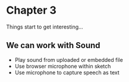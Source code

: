 # Chapter 3
Things start to get interesting...
## We can work with Sound
* Play sound from uploaded or embedded file
* Use browser microphone within sketch
* Use microphone to capture speech as text
